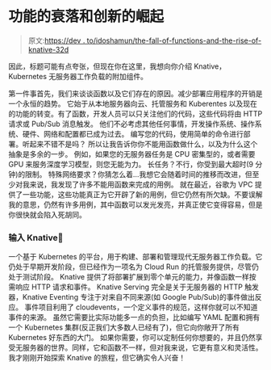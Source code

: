 # 功能的衰落和创新的崛起

> 原文:[https://dev . to/idoshamun/the-fall-of-functions-and-the-rise-of-knative-32d](https://dev.to/idoshamun/the-downfall-of-functions-and-the-rise-of-knative-32d)

因此，标题可能有点夸张，但现在你在这里，我想向你介绍 Knative，Kubernetes 无服务器工作负载的附加组件。

第一件事首先，我们来谈谈函数以及它们存在的原因。减少部署应用程序的开销是一个永恒的趋势。
它始于从本地服务器向云、托管服务和 Kuberentes 以及现在的功能的转变。有了函数，开发人员可以只关注他们的代码，这些代码将由 HTTP 请求或 Pub/Sub 消息触发。
他们不必考虑其他任何事情，开发操作系统、操作系统、硬件、网络和配置都已成为过去。
编写您的代码，使用简单的命令进行部署。听起来不错不是吗？
所以让我告诉你你不能用函数做什么，以及为什么这个抽象是多余的一步。
例如，如果您的无服务器任务是 CPU 密集型的，或者需要 GPU 来服务深度学习模型，则您无能为力。
长任务？不行，你受到最大超时(9 分钟)的限制。
特殊网络要求？你猜怎么着…我想它会随着时间的推移而改进，但至少对我来说，我发现了许多不能用函数来完成的用例。
就在最近，谷歌为 VPC 提供了一些功能，这些功能真正为它开辟了新的用例，但它仍然有所欠缺。不要误解我的意思，仍然有许多用例，其中函数可以发光发亮，并真正使它变得容易，但是你很快就会陷入死胡同。

### [](#enter-knative)输入 Knative🚢

一个基于 Kubernetes 的平台，用于构建、部署和管理现代无服务器工作负载。它仍处于早期开发阶段，但已经作为一项名为 Cloud Run 的托管服务提供，尽管仍处于测试阶段。
Knative 提供了将部署扩展到零个单元的能力，并像函数一样按需响应 HTTP 请求和事件。
Knative Serving 完全是关于无服务器的 HTTP 触发器，Knative Eventing 专注于对来自不同来源(如 Google Pub/Sub)的事件做出反应。
事件项目利用了 cloudevents，一个定义事件的规范，这样你就可以不知道事件的来源。
虽然它需要比实际功能多一点的负担，比如编写 YAML 配置和拥有一个 Kubernetes 集群(反正我们大多数人已经有了)，但它向你敞开了所有 Kubernetes 好东西的大门。
如果你需要，你可以定制任何你想要的，并且仍然享受无服务器的世界。同样，它和函数不一样，但对我来说，它更有意义和灵活性。我才刚刚开始探索 Knative 的旅程，但它确实令人兴奋！